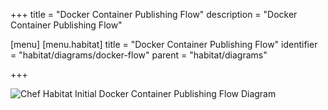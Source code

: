 +++
title = "Docker Container Publishing Flow"
description = "Docker Container Publishing Flow"

[menu]
  [menu.habitat]
    title = "Docker Container Publishing Flow"
    identifier = "habitat/diagrams/docker-flow"
    parent = "habitat/diagrams"

+++

![Chef Habitat Initial Docker Container Publishing Flow Diagram](/images/infographics/habitat-initial-docker-container-publishing-flow.png)
